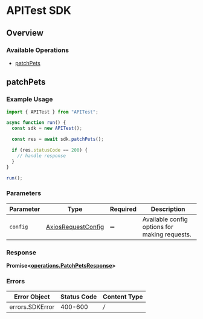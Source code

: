 # APITest SDK


## Overview

### Available Operations

* [patchPets](#patchpets)

## patchPets

### Example Usage

```typescript
import { APITest } from "APITest";

async function run() {
  const sdk = new APITest();

  const res = await sdk.patchPets();

  if (res.statusCode == 200) {
    // handle response
  }
}

run();
```

### Parameters

| Parameter                                                    | Type                                                         | Required                                                     | Description                                                  |
| ------------------------------------------------------------ | ------------------------------------------------------------ | ------------------------------------------------------------ | ------------------------------------------------------------ |
| `config`                                                     | [AxiosRequestConfig](https://axios-http.com/docs/req_config) | :heavy_minus_sign:                                           | Available config options for making requests.                |


### Response

**Promise<[operations.PatchPetsResponse](../../sdk/models/operations/patchpetsresponse.md)>**
### Errors

| Error Object    | Status Code     | Content Type    |
| --------------- | --------------- | --------------- |
| errors.SDKError | 400-600         | */*             |
